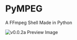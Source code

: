 # PyMPEG
A FFmpeg Shell Made in Python


![v0.0.2a Preview Image](https://i.imgur.com/OqDA23b.png)

